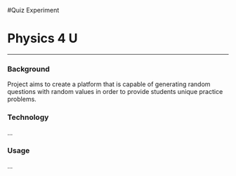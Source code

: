 #Quiz Experiment

<h1>Physics 4 U</h1>
<hr>
<h3>Background</h3>
<p>
   Project aims to create a platform that is capable of generating random questions with random values in order to provide students unique practice problems. 
</p>
<h3>Technology</h3>
<p>
    ...
</p>
<h3>Usage</h3>
<p>
    ...
</p>


